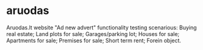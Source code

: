 # aruodas
Aruodas.lt website "Ad new advert" functionality testing scenarious:
Buying real estate;
Land plots for sale;
Garages/parking lot;
Houses for sale;
Apartments for sale;
Premises for sale;
Short term rent;
Forein object.


